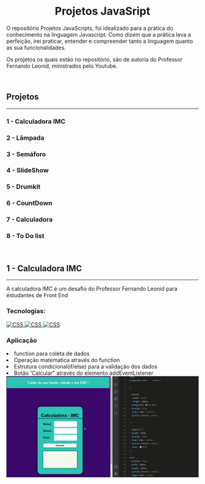 <h1 align="center">Projetos JavaSript</h1>

  <p>
   O repositório Projetos JavaScripts, foi idealizado para a prática do conhecimento na linguagem Javascript. Como dizem que a prática leva a perfeição, irei praticar, entender e compreender tanto a linguagem quanto as sua funcionalidades. 
  <p>
    Os projetos os quais estão no repositório, são de autoria do Professor Fernando Leonid, ministrados pelo Youtube.
</p>
<br />

<h2>Projetos</h2>
<hr />
<h3>1 - Calculadora IMC</h3>
<h3>2 - Lâmpada</h3>
<h3>3 -  Semáforo</h3>
<h3>4 - SlideShow </h3>
<h3>5 - Drumkit</h3>
<h3>6 - CountDown</h3>
<h3>7 - Calculadora</h3>
<h3>8 - To Do list</h3>
<br />

<h2>1 - Calculadora IMC</h2>
<hr />
<p>A calculadora IMC é um desafio do Professor Fernando Leonid para estudantes de Front End</p>


<h3>Tecnologias:</h3>

  <a href="">
    <img alt="CSS" src="https://icongr.am/devicon/css3-original.svg?size=20&color=currentColor">
  </a>
  <a href="">
    <img alt="CSS" src="https://icongr.am/devicon/html5-original.svg?size=20&color=currentColor">
  </a>
  <a href="">
    <img alt="CSS" src="https://icongr.am/devicon/javascript-original.svg?size=20&color=currentColor">
  </a>

<h3> Aplicação </h3>
<li> function para coleta de dados</li>
<li>Operação matématica através do function </li>
<li>Estrutura condicional(if/else) para a validação dos dados</li>
<li>Botão 'Calcular" através do elemento addEventListener</li>

  <a href="">
    <img alt="CSS" src="https://github.com/SuhMoraes/projects-javascript/blob/main/gif-img/calculadoraIMC.gif">
  </a>


  
